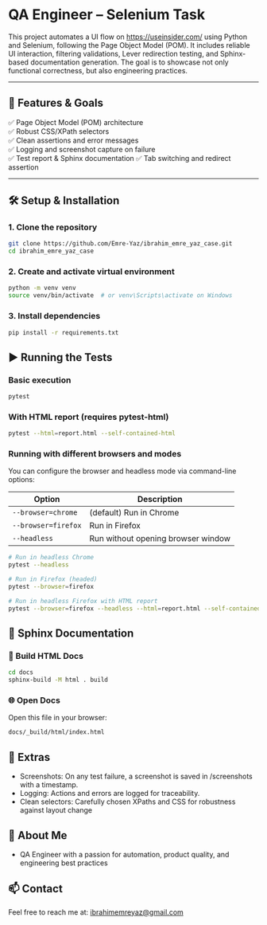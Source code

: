 # QA Engineer – Selenium Task

This project automates a UI flow on https://useinsider.com/ using Python and Selenium, following the Page Object Model (POM). It includes reliable UI interaction, filtering validations, Lever redirection testing, and Sphinx-based documentation generation. The goal is to showcase not only functional correctness, but also engineering practices.

---

## 🚀 Features & Goals

✅ Page Object Model (POM) architecture  
✅ Robust CSS/XPath selectors  
✅ Clean assertions and error messages  
✅ Logging and screenshot capture on failure  
✅ Test report & Sphinx documentation
✅ Tab switching and redirect assertion

---

## 🛠️ Setup & Installation

### 1. Clone the repository

```bash
git clone https://github.com/Emre-Yaz/ibrahim_emre_yaz_case.git
cd ibrahim_emre_yaz_case
```

### 2. Create and activate virtual environment

```bash
python -m venv venv
source venv/bin/activate  # or venv\Scripts\activate on Windows
```

### 3. Install dependencies

```bash
pip install -r requirements.txt
```

## ▶️ Running the Tests

### Basic execution

```bash
pytest
```

### With HTML report (requires pytest-html)

```bash
pytest --html=report.html --self-contained-html
```

### Running with different browsers and modes

You can configure the browser and headless mode via command-line options:

| Option              | Description                        |
| ------------------- | ---------------------------------- |
| `--browser=chrome`  | (default) Run in Chrome            |
| `--browser=firefox` | Run in Firefox                     |
| `--headless`        | Run without opening browser window |

```bash
# Run in headless Chrome
pytest --headless

# Run in Firefox (headed)
pytest --browser=firefox

# Run in headless Firefox with HTML report
pytest --browser=firefox --headless --html=report.html --self-contained-html
```

## 🧠 Sphinx Documentation

### 🔧 Build HTML Docs

```bash
cd docs
sphinx-build -M html . build
```

### 🌐 Open Docs

Open this file in your browser:

```bash
docs/_build/html/index.html
```

## 📸 Extras

- Screenshots: On any test failure, a screenshot is saved in /screenshots with a timestamp.
- Logging: Actions and errors are logged for traceability.
- Clean selectors: Carefully chosen XPaths and CSS for robustness against layout change

## 🙋 About Me

- QA Engineer with a passion for automation, product quality, and engineering best practices

## 📫 Contact

Feel free to reach me at: ibrahimemreyaz@gmail.com
